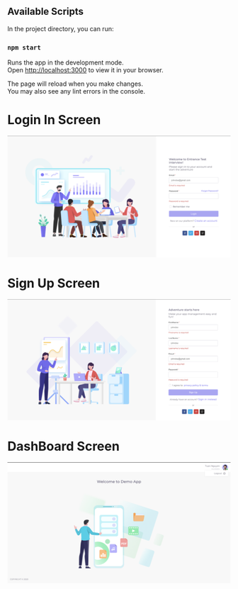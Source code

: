 
## Available Scripts

In the project directory, you can run:

### `npm start`

Runs the app in the development mode.\
Open [http://localhost:3000](http://localhost:3000) to view it in your browser.

The page will reload when you make changes.\
You may also see any lint errors in the console.

# Login In Screen

![login](https://github.com/tuannguyen0410/entrance_test_reactjs_1/blob/develop/src/assets/images/Login.png)

# Sign Up Screen

![signUp](https://github.com/tuannguyen0410/entrance_test_reactjs_1/blob/develop/src/assets/images/SignUp.png)

# DashBoard Screen

![dashboard](https://github.com/tuannguyen0410/entrance_test_reactjs_1/blob/develop/src/assets/images/Dashboard.png)